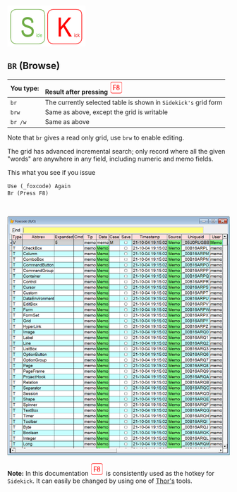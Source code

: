 [![Sidekick](Images/SKLogo.png)](../README.md)

## `BR` (Browse)



| You type:                |        Result after pressing ![`F8`](Images/F8.png) |
|:-------------------------|:----------------------------------------------------------|
| `br`                       | The currently selected table is shown in `Sidekick's` grid form |
| `brw`      | Same as above, except the grid is writable |
| `br /w` | Same as above |

Note that `br` gives a read only grid, use `brw` to enable editing.

The grid has advanced incremental search; only record where all the given "words" are anywhere in any field, including numeric and memo fields.

This what you see if you issue 
```foxpro
Use (_foxcode) Again
Br (Press F8)
```
</br>  

![skbr](Images/skbr.png)

**Note:** In this documentation ![`F8`](Images/F8.png) is consistently used as the hotkey for `Sidekick`. It can easily be changed by using one of [Thor's](https://github.com/VFPX/Thor) tools. 

